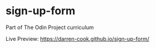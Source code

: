 # sign-up-form

Part of The Odin Project curriculum

Live Preview:
https://darren-cook.github.io/sign-up-form/
